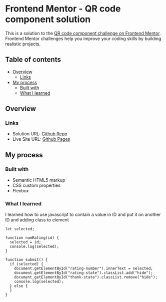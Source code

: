 # Frontend Mentor - QR code component solution

This is a solution to the [QR code component challenge on Frontend Mentor](https://www.frontendmentor.io/challenges/qr-code-component-iux_sIO_H). Frontend Mentor challenges help you improve your coding skills by building realistic projects.

## Table of contents

- [Overview](#overview)
  - [Links](#links)
- [My process](#my-process)
  - [Built with](#built-with)
  - [What I learned](#what-i-learned)

## Overview

### Links

- Solution URL: [Github Repo](https://github.com/kurokurome/interactive-rating-component/)
- Live Site URL: [Github Pages](https://kurokurome.github.io/interactive-rating-component/)

## My process

### Built with

- Semantic HTML5 markup
- CSS custom properties
- Flexbox

### What I learned

I learned how to use javascript to contain a value in ID and put it on another ID and adding class to element

```JS
let selected;

function numRating(id) {
  selected = id;
  console.log(selected);
}

function submit() {
  if (selected) {
    document.getElementById("rating-number").innerText = selected;
    document.getElementById("rating-state").classList.add("hide");
    document.getElementById("thank-state").classList.remove("hide");
    console.log(selected);
  } else {
  }
}
```
